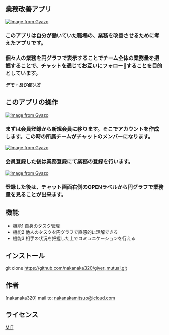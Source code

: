 ## 業務改善アプリ
[![Image from Gyazo](https://i.gyazo.com/2972eb172ee289e8542366ca3f2ee253.gif)](https://gyazo.com/2972eb172ee289e8542366ca3f2ee253)

### このアプリは自分が働いていた職場の、業務を改善させるために考えたアプリです。
### 個々人の業務を円グラフで表示することでチーム全体の業務量を把握することで、チャットを通じてお互いにフォローすることを目的としています。


***デモ・及び使い方***
## このアプリの操作
[![Image from Gyazo](https://i.gyazo.com/36b6238cd2889a0c88fc5a01503c3f5d.gif)](https://gyazo.com/36b6238cd2889a0c88fc5a01503c3f5d)


### まずは会員登録から新規会員に移ります。そこでアカウントを作成します。この時の所属チームがチャットのメンバーになります。


[![Image from Gyazo](https://i.gyazo.com/bbd7bb550e81e542e90942caecbd4874.gif)](https://gyazo.com/bbd7bb550e81e542e90942caecbd4874)
### 会員登録した後は業務登録にて業務の登録を行います。



[![Image from Gyazo](https://i.gyazo.com/de0a3490279fdc2e22beededb9aeddeb.gif)](https://gyazo.com/de0a3490279fdc2e22beededb9aeddeb)
### 登録した後は、チャット画面右側のOPENラベルから円グラフで業務量を見ることが出来ます。

## 機能
 
- 機能1 自身のタスク管理
- 機能2 他人のタスクを円グラフで直感的に理解できる
- 機能3 相手の状況を把握した上でコミュニケーションを行える
 
## インストール

git clone https://github.com/nakanaka320/giver_mutual.git

## 作者
 
[nakanaka320] mail to: nakanakamitsuo@icloud.com
 
## ライセンス
 
[MIT](http://github.com/nakanaka320.mit-license.org)</blockquote>